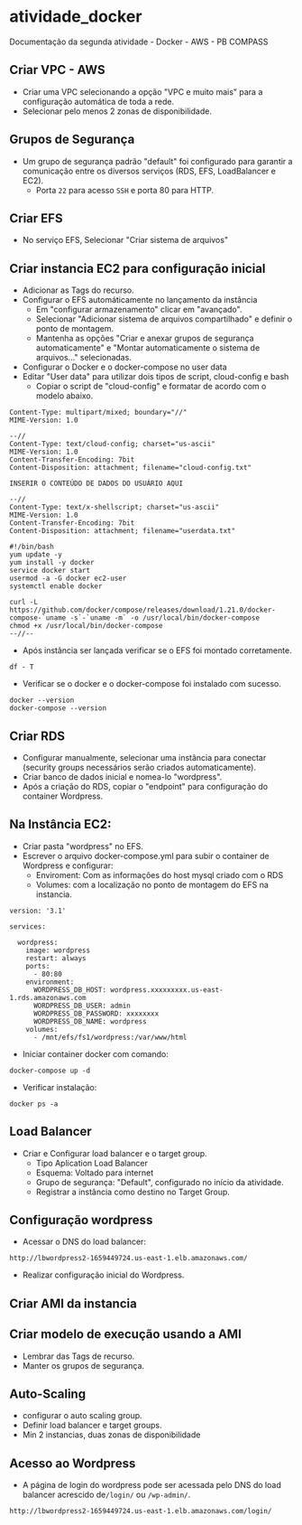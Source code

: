 # atividade_docker

Documentação da segunda atividade - Docker - AWS - PB COMPASS

## Criar VPC - AWS
- Criar uma VPC selecionando a opção "VPC e muito mais" para a configuração automática de toda a rede.
- Selecionar pelo menos 2 zonas de disponibilidade.

## Grupos de Segurança
- Um grupo de segurança padrão "default" foi configurado para garantir a comunicação entre os diversos serviços (RDS, EFS, LoadBalancer e EC2).
	- Porta ```22``` para acesso ```SSH``` e porta 80 para HTTP.  
  
## Criar EFS
- No serviço EFS, Selecionar "Criar sistema de arquivos"
  
## Criar instancia EC2 para configuração inicial
- Adicionar as Tags do recurso.
- Configurar o EFS automáticamente no lançamento da instância
	- Em "configurar armazenamento" clicar em "avançado".
 	- Selecionar "Adicionar sistema de arquivos compartilhado" e definir o ponto de montagem.
  	- Mantenha as opções "Criar e anexar grupos de segurança automaticamente" e "Montar automaticamente o sistema de arquivos..." selecionadas.
- Configurar o Docker e o docker-compose no user data    		 
- Editar "User data" para utilizar dois tipos de script, cloud-config e bash
	- Copiar o script de "cloud-config" e formatar de acordo com o modelo abaixo. 
```
Content-Type: multipart/mixed; boundary="//"
MIME-Version: 1.0

--//
Content-Type: text/cloud-config; charset="us-ascii"
MIME-Version: 1.0
Content-Transfer-Encoding: 7bit
Content-Disposition: attachment; filename="cloud-config.txt"

INSERIR O CONTEÚDO DE DADOS DO USUÁRIO AQUI

--//
Content-Type: text/x-shellscript; charset="us-ascii"
MIME-Version: 1.0
Content-Transfer-Encoding: 7bit
Content-Disposition: attachment; filename="userdata.txt"

#!/bin/bash
yum update -y
yum install -y docker
service docker start
usermod -a -G docker ec2-user
systemctl enable docker

curl -L https://github.com/docker/compose/releases/download/1.21.0/docker-compose-`uname -s`-`uname -m` -o /usr/local/bin/docker-compose
chmod +x /usr/local/bin/docker-compose
--//--

```

- Após instância ser lançada verificar se o EFS foi montado corretamente.

```
df - T
```

 - Verificar se o docker e o docker-compose foi instalado com sucesso.
```
docker --version
docker-compose --version
```
  
## Criar RDS
- Configurar manualmente, selecionar uma instância para conectar (security groups necessários serão criados automaticamente).
- Criar banco de dados inicial e nomea-lo "wordpress".
- Após a criação do RDS, copiar o "endpoint" para configuração do container Wordpress.
  
## Na Instância EC2:
- Criar pasta "wordpress" no EFS.
- Escrever o arquivo docker-compose.yml para subir o container de Wordpress e configurar:
	- Enviroment: Com as informações do host mysql criado com o RDS
	- Volumes: com a localização no ponto de montagem do EFS na instancia.
```
version: '3.1'

services:

  wordpress:
    image: wordpress
    restart: always
    ports:
      - 80:80
    environment:
      WORDPRESS_DB_HOST: wordpress.xxxxxxxxx.us-east-1.rds.amazonaws.com
      WORDPRESS_DB_USER: admin
      WORDPRESS_DB_PASSWORD: xxxxxxxx
      WORDPRESS_DB_NAME: wordpress
    volumes:
      - /mnt/efs/fs1/wordpress:/var/www/html
```
- Iniciar container docker com comando:
```  
docker-compose up -d
```
- Verificar instalação:

```
docker ps -a
```
  
## Load Balancer
- Criar e Configurar load balancer e o target group.
	- Tipo Aplication Load Balancer
	- Esquema: Voltado para internet
 	- Grupo de segurança: "Default", configurado no início da atividade. 		 	
	- Registrar a instância como destino no Target Group.
  
## Configuração wordpress
- Acessar o DNS do load balancer:
```
http://lbwordpress2-1659449724.us-east-1.elb.amazonaws.com/
```
- Realizar configuração inicial do Wordpress.
  
## Criar AMI da instancia

## Criar modelo de execução usando a AMI
- Lembrar das Tags de recurso.
- Manter os grupos de segurança.
  
## Auto-Scaling
- configurar o auto scaling group.
- Definir load balancer e target groups.
- Min 2 instancias, duas zonas de disponibilidade

## Acesso ao Wordpress

- A página de login do wordpress pode ser acessada pelo DNS do load balancer acrescido de```/login/``` ou ```/wp-admin/```.
```
http://lbwordpress2-1659449724.us-east-1.elb.amazonaws.com/login/
```

